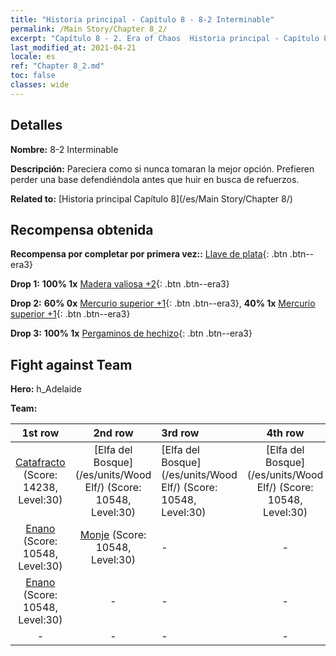 ```yaml
---
title: "Historia principal - Capítulo 8 - 8-2 Interminable"
permalink: /Main Story/Chapter 8_2/
excerpt: "Capítulo 8 - 2. Era of Chaos  Historia principal - Capítulo 8_2. 8-2 Interminable"
last_modified_at: 2021-04-21
locale: es
ref: "Chapter 8_2.md"
toc: false
classes: wide
---
```


## Detalles

 **Nombre:** 8-2 Interminable

 **Descripción:** Pareciera como si nunca tomaran la mejor opción. Prefieren perder una base defendiéndola antes que huir en busca de refuerzos.

 **Related to:** [Historia principal Capítulo 8](/es/Main Story/Chapter 8/)

## Recompensa obtenida

 **Recompensa por completar por primera vez::** [Llave de plata](/es/Items/con_693/){: .btn .btn--era3}

 **Drop 1:** **100% 1x** [Madera valiosa +2](/es/Items/mat_27/){: .btn .btn--era3}

 **Drop 2:** **60% 0x** [Mercurio superior +1](/es/Items/mat_21/){: .btn .btn--era3}, **40% 1x** [Mercurio superior +1](/es/Items/mat_21/){: .btn .btn--era3}

 **Drop 3:** **100% 1x** [Pergaminos de hechizo](/es/Items/con_694/){: .btn .btn--era3}


## Fight against Team
 **Hero:** h_Adelaide

 **Team:**


  | 1st row | 2nd row | 3rd row | 4th row |
  |:----:|:----:|:----|:----:|
  | [Catafracto](/es/units/Cavalier/) (Score: 14238, Level:30)  | [Elfa del Bosque](/es/units/Wood Elf/) (Score: 10548, Level:30)  | [Elfa del Bosque](/es/units/Wood Elf/) (Score: 10548, Level:30)  | [Elfa del Bosque](/es/units/Wood Elf/) (Score: 10548, Level:30)  |
  | [Enano](/es/units/Dwarf/) (Score: 10548, Level:30)  | [Monje](/es/units/Monk/) (Score: 10548, Level:30)  | - | - |
  | [Enano](/es/units/Dwarf/) (Score: 10548, Level:30)  | - | - | - |
  | - | - | - | - |


